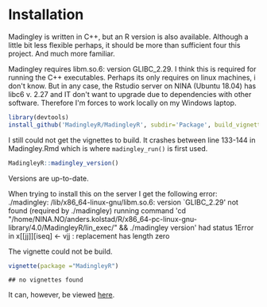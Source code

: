 # Installation

Madingley is written in C++, but an R version is also available. Although a little bit less flexible perhaps, it should be more than sufficient four this project. And much more familiar.

Madingley requires libm.so.6: version GLIBC_2.29. I think this is required for running the C++ executables. Perhaps its only requires on linux machines, i don't know. But in any case, the Rstudio server on NINA (Ubuntu 18.04) has libc6 v. 2.27 and IT don't want to upgrade due to dependencies with other software. Therefore I'm forces to work locally on my Windows laptop.





```r
library(devtools)
install_github('MadingleyR/MadingleyR', subdir='Package', build_vignettes = F, force = T)
```


I still could not get the vignettes to build. It crashes between line 133-144 in Madingley.Rmd which is where ```madingley_run()``` is first used. 


```r
MadingleyR::madingley_version()
```
Versions are up-to-date.



When trying to install this on the server I get the following error: ./madingley: /lib/x86_64-linux-gnu/libm.so.6: version `GLIBC_2.29' not found (required by ./madingley)
running command 'cd "/home/NINA.NO/anders.kolstad/R/x86_64-pc-linux-gnu-library/4.0/MadingleyR/lin_exec/" && ./madingley version' had status 1Error in x[[jj]][iseq] <- vjj : replacement has length zero

The vignette could not be build.

```r
vignette(package ="MadingleyR") 
```

```
## no vignettes found
```
It can, however, be viewed [here](https://github.com/MadingleyR/MadingleyR).




